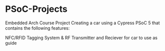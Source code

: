 # PSoC-Projects

Embedded Arch Course Project
Creating a car using a Cypress PSoC 5 that contains the following features:

NFC/RFID Tagging System &
RF Transmitter and Reciever for car to use as guide

